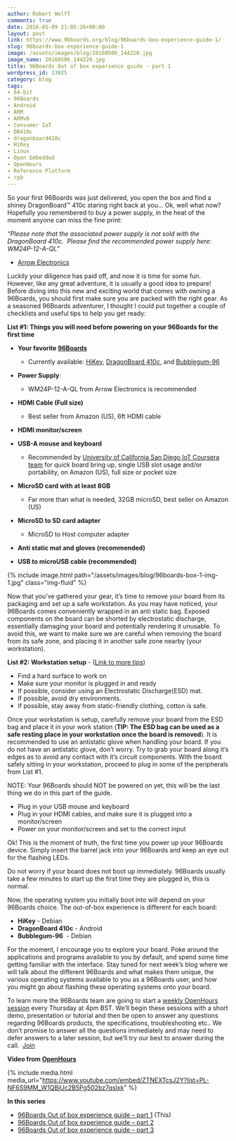 ```yaml
---
author: Robert Wolff
comments: true
date: 2016-05-09 21:05:26+00:00
layout: post
link: https://www.96boards.org/blog/96boards-box-experience-guide-1/
slug: 96boards-box-experience-guide-1
image: /assets/images/blog/20160506_144220.jpg
image_name: 20160506_144220.jpg
title: 96Boards Out of box experience guide - part 1
wordpress_id: 13925
category: blog
tags:
- 64-bit
- 96Boards
- Android
- ARM
- ARMv8
- Consumer IoT
- DB410c
- dragonboard410c
- HiKey
- Linux
- Open Embedded
- OpenHours
- Reference Platform
- rpb
---
```


So your first 96Boards was just delivered, you open the box and find a shiney DragonBoard™ 410c staring right back at you… Ok, well what now? Hopefully you remembered to buy a power supply, in the heat of the moment anyone can miss the fine print:

_“Please note that the associated power supply is not sold with the DragonBoard 410c.  Please find the recommended power supply here: WM24P-12-A-QL”_

- [Arrow Electronics](https://www.arrow.com)

Luckily your diligence has paid off, and now it is time for some fun. However, like any great adventure, it is usually a good idea to prepare! Before diving into this new and exciting world that comes with owning a 96Boards, you should first make sure you are packed with the right gear. As a seasoned 96Boards adventurer, I thought I could put together a couple of checklists and useful tips to help you get ready:

**List #1: Things you will need before powering on your 96Boards for the first time**




  * **Your favorite [96Boards](https://www.96boards.org)**


    * Currently available: [HiKey](/product/hikey/), [DragonBoard 410c](/product/dragonboard410c/), and [Bubblegum-96](/product/bubblegum-96/)
  * **Power Supply**:
    * WM24P-12-A-QL from Arrow Electronics is recommended
  * **HDMI Cable (Full size)**
    * Best seller from Amazon (US), 6ft HDMI cable
  * **HDMI monitor/screen**
  * **USB-A mouse and keyboard**
    * Recommended by [University of California San Diego IoT Coursera team](https://www.coursera.org/specializations/internet-of-things) for quick board bring up, single USB slot usage and/or portability, on Amazon (US), full size or pocket size
  * **MicroSD card with at least 8GB**
    * Far more than what is needed, 32GB microSD, best seller on Amazon (US)
  * **MicroSD to SD card adapter**
    * MicroSD to Host computer adapter
  * **Anti static mat and gloves (recommended)**
  * **USB to microUSB cable (recommended)**

{% include image.html path="/assets/images/blog/96boards-box-1-img-1.jpg" class="img-fluid" %}

Now that you’ve gathered your gear, it’s time to remove your board from its packaging and set up a safe workstation. As you may have noticed, your 96Boards comes conveniently wrapped in an anti static bag. Exposed components on the board can be shorted by electrostatic discharge, essentially damaging your board and potentially rendering it unusable. To avoid this, we want to make sure we are careful when removing the board from its safe zone, and placing it in another safe zone nearby (your workstation).

**List #2: Workstation setup** - ([Link to more tips](http://www.wikihow.com/Ground-Yourself-to-Avoid-Destroying-a-Computer-with-Electrostatic-Discharge))

  * Find a hard surface to work on
  * Make sure your monitor is plugged in and ready
  * If possible, consider using an Electrostatic Discharge(ESD) mat.
  * If possible, avoid dry environments.
  * If possible, stay away from static-friendly clothing, cotton is safe.

Once your workstation is setup, carefully remove your board from the ESD bag and place it in your work station (**TIP: The ESD bag can be used as a safe resting place in your workstation once the board is removed**). It is recommended to use an antistatic glove when handling your board. If you do not have an antistatic glove, don’t worry. Try to grab your board along it’s edges as to avoid any contact with it’s circuit components. With the board safely sitting in your workstation, proceed to plug in some of the peripherals from List #1.

NOTE: Your 96Boards should NOT be powered on yet, this will be the last thing we do in this part of the guide.

  * Plug in your USB mouse and keyboard
  * Plug in your HDMI cables, and make sure it is plugged into a monitor/screen
  * Power on your monitor/screen and set to the correct input

Ok! This is the moment of truth, the first time you power up your 96Boards device. Simply insert the barrel jack into your 96Boards and keep an eye out for the flashing LEDs.

Do not worry if your board does not boot up immediately. 96Boards usually take a few minutes to start up the first time they are plugged in, this is normal.

Now, the operating system you initially boot into will depend on your 96Boards choice. The out-of-box experience is different for each board:

  * **HiKey** - Debian
  * **DragonBoard 410c** - Android
  * **Bubblegum-96**  - Debian

For the moment, I encourage you to explore your board. Poke around the applications and programs available to you by default, and spend some time getting familiar with the interface. Stay tuned for next week’s blog where we will talk about the different 96Boards and what makes them unique, the various operating systems available to you as a 96Boards user, and how you might go about flashing these operating systems onto your board.

To learn more the 96Boards team are going to start a [weekly OpenHours session](/openhours/) every Thursday at 4pm BST. We’ll begin these sessions with a short demo, presentation or tutorial and then be open to answer any questions regarding 96Boards products, the specifications, troubleshooting etc.. We don’t promise to answer all the questions immediately and may need to defer answers to a later session, but we’ll try our best to answer during the call.  [Join](/openhours/)

**Video from [OpenHours](/openhours/)**

{% include media.html media_url="https://www.youtube.com/embed/ZTNEXTcsJ2Y?list=PL-NF6S9MM_W1QBjUc2B5Pg502bz7qslxk" %}

**In this series**

  * [96Boards Out of box experience guide – part 1](/blog/96boards-box-experience-guide-1/) (This)
  * [96Boards Out of box experience guide – part 2](/blog/96boards-box-experience-guide-2/)
  * [96Boards Out of box experience guide – part 3](/blog/96boards-box-experience-guide-3/)
